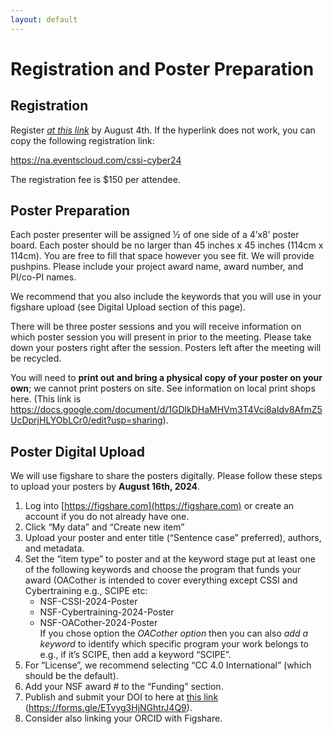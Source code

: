```yaml
---
layout: default
---
```


# Registration and Poster Preparation

## Registration

Register [*at this link*](https://na.eventscloud.com/cssi-cyber24) by August 4th. If the
hyperlink does not work, you can copy the following registration link:

https://na.eventscloud.com/cssi-cyber24

The registration fee is $150 per attendee.


## Poster Preparation

Each poster presenter will be assigned ½ of one side of a 4’x8’ poster board.
Each poster should be no larger than 45 inches x 45 inches (114cm x 114cm).  You
are free to fill that space however you see fit.  We will provide pushpins.
Please include your project award name, award number, and PI/co-PI names.

We recommend that you also include the keywords that you will use in your
figshare upload (see Digital Upload section of this page).

There will be three poster sessions and you will receive information on which
poster session you will present in prior to the meeting.  Please take down your
posters right after the session.  Posters left after the meeting will be
recycled.

You will need to **print out and bring a physical copy of your poster on your own**;
we cannot print posters on site.  See information on local print shops here.
(This link is
https://docs.google.com/document/d/1GDlkDHaMHVm3T4Vci8aIdv8AfmZ5UcDprjHLYObLCr0/edit?usp=sharing).


## Poster Digital Upload

We will use figshare to share the posters digitally.  Please follow these steps
to upload your posters by **August 16th, 2024**.


1. Log into [https://figshare.com](https://figshare.com) or create an account if you do not already have one.
2. Click “My data” and “Create new item”
3. Upload your poster and enter title (“Sentence case” preferred), authors, and metadata.
4. Set the “item type” to poster and at the keyword stage put at least one of
   the following keywords and choose the program that funds your award (OACother
   is intended to cover everything except CSSI and Cybertraining e.g., SCIPE
   etc:
   - NSF-CSSI-2024-Poster
   - NSF-Cybertraining-2024-Poster
   - NSF-OACother-2024-Poster
<br>If you chose option the *OACother option* then you can also *add a keyword*
to identify which specific program your work belongs to e.g., if it’s SCIPE,
then add a keyword “SCIPE”.
5. For “License”, we recommend selecting “CC 4.0 International” (which should be the default).
6. Add your NSF award # to the “Funding” section.
7. Publish and submit your DOI to here at [this link](https://forms.gle/ETvyg3HjNGhtrJ4Q9) (https://forms.gle/ETvyg3HjNGhtrJ4Q9).
8. Consider also linking your ORCID with Figshare.
